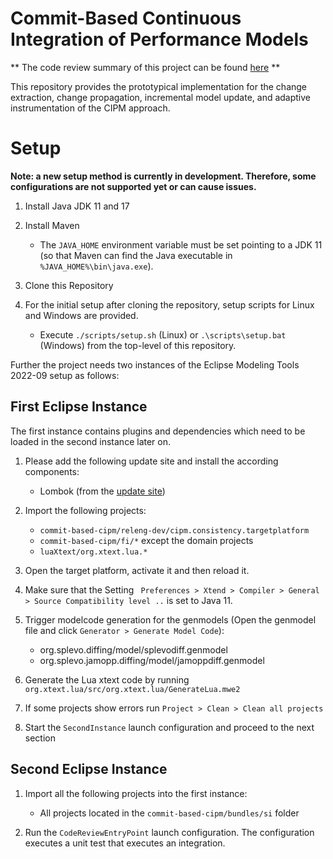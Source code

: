 # Commit-Based Continuous Integration of Performance Models

** The code review summary of this project can be found [here](./CODE_REVIEW.md) **

This repository provides the prototypical implementation for the change extraction, change propagation, incremental model update, and adaptive instrumentation of the CIPM approach.

# Setup
**Note: a new setup method is currently in development. Therefore, some configurations are not supported yet or can cause issues.**

1. Install Java JDK 11 and 17

1. Install Maven
    - The `JAVA_HOME` environment variable must be set pointing to a JDK 11 (so that Maven can find the Java executable in `%JAVA_HOME%\bin\java.exe`).

1. Clone this Repository

1. For the initial setup after cloning the repository, setup scripts for Linux and Windows are provided.
    - Execute `./scripts/setup.sh` (Linux) or `.\scripts\setup.bat` (Windows) from the top-level of this repository.

Further the project needs two instances of the Eclipse Modeling Tools 2022-09 setup as follows:

## First Eclipse Instance

The first instance contains plugins and dependencies which need to be loaded in the second instance later on.

1. Please add the following update site and install the according components:
    - Lombok (from the [update site](https://projectlombok.org/p2))

1. Import the following projects:
    - `commit-based-cipm/releng-dev/cipm.consistency.targetplatform`
    - `commit-based-cipm/fi/*` except the domain projects
    - `luaXtext/org.xtext.lua.*`

1. Open the target platform, activate it and then reload it.

1. Make sure that the Setting ` Preferences > Xtend > Compiler > General > Source Compatibility level ..`  is set to Java 11.

1. Trigger modelcode generation for the genmodels (Open the genmodel file and click `Generator > Generate Model Code`):
    - org.splevo.diffing/model/splevodiff.genmodel
    - org.splevo.jamopp.diffing/model/jamoppdiff.genmodel

1. Generate the Lua xtext code by running `org.xtext.lua/src/org.xtext.lua/GenerateLua.mwe2`

1. If some projects show errors run `Project > Clean > Clean all projects`

1. Start the `SecondInstance` launch configuration and proceed to the next section

## Second Eclipse Instance

1. Import all the following projects into the first instance:
   - All projects located in the `commit-based-cipm/bundles/si` folder

1. Run the `CodeReviewEntryPoint` launch configuration. The configuration executes a unit test that executes an integration.
